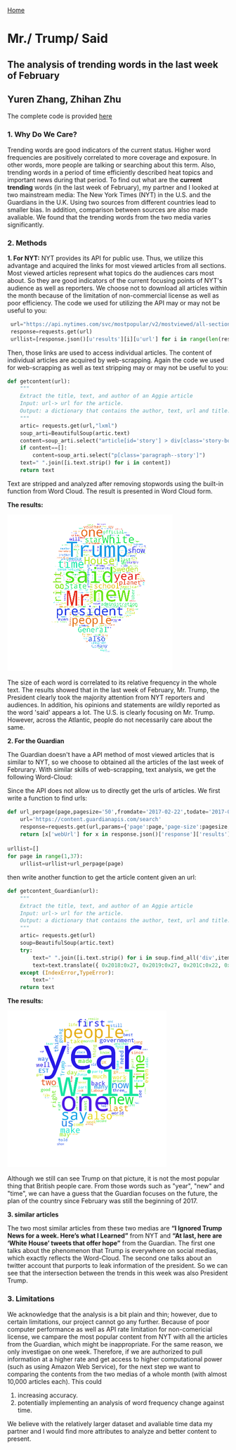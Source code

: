 <a href="/STA141B">Home</a>

# Mr./ Trump/ Said 
## The analysis of trending words in the last week of February
##  Yuren Zhang, Zhihan Zhu 
The complete code is provided <a href="https://github.com/zyrr95/Final-Project-Sta-141B/blob/master/finalproject.ipynb">here</a>
### 1. Why Do We Care?
Trending words are good indicators of the current status. Higher word frequencies are positively correlated to more coverage and exposure. In other words, more people are talking or searching about this term. Also, trending words in a period of time efficiently described heat topics and important news during that period. 
To find out what are the **current trending**  words (in the last week of February), my partner and I looked at two mainstream media: The New York Times (NYT) in the U.S. and the Guardians in the U.K. Using two sources from different countries lead to smaller bias. In addition, comparison between sources are also made avaliable. We found that the trending words from the two media varies significantly.
### 2.  Methods 
__1. For NYT:__
 NYT provides its API for public use. Thus, we utilize this advantage and acquired the links for most viewed articles from all sections. Most viewed articles represent what topics do the audiences cars most about. So they are good indicators of the current focusing points of NYT's audience as well as reporters. We choose not to download all articles within the month because of the limitation of non-commercial license as well as poor efficiency. 
The code we used for utilizing the API may or may not be useful to you:
```python
 url="https://api.nytimes.com/svc/mostpopular/v2/mostviewed/all-sections/30/?api-key=YourKey"
 response=requests.get(url)
 urllist=[response.json()[u'results'][i][u'url'] for i in range(len(response.json()[u'results']))]
```
Then, those links are used to access individual articles. The content of individual articles are acquired by web-scrapping. 
Again the code we used for web-scrapping as well as text stripping may or may not be useful to you:
```python
def getcontent(url):
    """
    Extract the title, text, and author of an Aggie article
    Input: url-> url for the article. 
    Output: a dictionary that contains the author, text, url and title.       
    """
    artic= requests.get(url,"lxml")
    soup_arti=BeautifulSoup(artic.text)
    content=soup_arti.select("article[id='story'] > div[class='story-body-supplemental'] > div > p ")
    if content==[]:
        content=soup_arti.select("p[class='paragraph--story']")
    text=" ".join([i.text.strip() for i in content])
    return text
```
Text are stripped and analyzed after removing stopwords using the built-in function from Word Cloud. The result is presented in Word Cloud form.

__The results:__

<img src="https://github.com/zyrr95/Final-Project-Sta-141B/blob/master/nyt.png?raw=true">

The size of each word is correlated to its relative frequency in the whole text. The results showed that in the last week of February, Mr. Trump, the President clearly took the majority attention from NYT reporters and audiences. In addition, his opinions and statements are wildly reported as the word 'said' appears a lot.
The U.S. is clearly focusing on Mr. Trump. However, across the Atlantic, people do not necessarily care about the same.


__2. For the Guardian__

The Guardian doesn't have a API method of most viewed articles that is similar to NYT, so we choose to obtained all the articles of the last week of Februrary. With similar skills of web-scrapping, text analysis, we get the following Word-Cloud:

Since the API does not allow us to directly get the urls of articles. We first write a function to find urls:
```python
def url_perpage(page,pagesize='50',fromdate='2017-02-22',todate='2017-02-28',form='json',order='oldest',key='YourKey'):
    url='https://content.guardianapis.com/search'
    response=requests.get(url,params={'page':page,'page-size':pagesize,'from-date':fromdate,'to-date':todate,'format':form,'order-by':order,'api-key':key})
    return [x['webUrl'] for x in response.json()['response']['results']]

urllist=[]
for page in range(1,37):
    urllist=urllist+url_perpage(page)
```

then write another function to get the article content given an url:
```python
def getcontent_Guardian(url):
    """
    Extract the title, text, and author of an Aggie article
    Input: url-> url for the article. 
    Output: a dictionary that contains the author, text, url and title.       
    """
    artic= requests.get(url)
    soup=BeautifulSoup(artic.text)
    try:
        text=" ".join([i.text.strip() for i in soup.find_all('div',itemprop='articleBody')[0].find_all('p')])
        text=text.translate({ 0x2018:0x27, 0x2019:0x27, 0x201C:0x22, 0x201D:0x22, 0x2026:0x20 })
    except (IndexError,TypeError):
        text=''
    return text
```

__The results:__

<img src="https://github.com/zyrr95/Final-Project-Sta-141B/blob/master/guardian.png?raw=true">

Although we still can see Trump on that picture, it is not the most popular thing that British people care. From those words such as "year", "new" and "time", we can have a guess that the Guardian focuses on the future, the plan of the country since February was still the beginning of 2017.



__3. similar articles__

The two most similar articles from these two medias are __“I Ignored Trump News for a week. Here’s what I Learned”__ from NYT and __“At last, here are ‘White House’ tweets that offer hope”__ from the Guardian. The first one talks about the phenomenon that Trump is everywhere on social medias, which exactly reflects the Word-Cloud. The second one talks about an twitter account that purports to leak information of the president. So we can see that the intersection between the trends in this week was also President Trump.

### 3. Limitations

We acknowledge that the analysis is a bit plain and thin; however, due to certain limitations, our project cannot go any further. Because of poor computer performance as well as API rate limitation for non-comericial license, we campare the most popular content from NYT with all the articles from the Guardian, which might be inappropriate. For the same reason, we only investigae on one week.
Therefore, if we are authorized to pull information at a higher rate and get access to higher computational power (such as using Amazon Web Service), for the next step we want to comparing the contents from the two medias of a whole month (with almost 10,000 articles each). 
This could 
<ol>
<li>increasing accuracy.</li>
<li>potentially implementing an analysis of word frequency change against time.</li>
</ol>
We believe with the relatively larger dataset and avaliable time data my partner and I would find more attributes to analyze and better content to present. 
